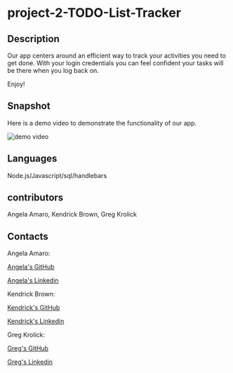 # project-2-TODO-List-Tracker

## Description

Our app centers around an efficient way to track your activities you need to get done. With your login credentials you can feel confident your tasks will be there when you log back on.

Enjoy!

## Snapshot

Here is a demo video to demonstrate the functionality of our app.

![demo video](./ecommerce.jpg)

## Languages

Node.js/Javascript/sql/handlebars

## contributors

Angela Amaro, Kendrick Brown, Greg Krolick

## Contacts

Angela Amaro:

[Angela's GitHub](https://github.com/Angela-Amaro)

[Angela's Linkedin](https://www.linkedin.com/in/angela-amaro-342792204/)

Kendrick Brown:

[Kendrick's GitHub](https://github.com/Angela-Amaro)

[Kendrick's Linkedin](https://www.linkedin.com/in/angela-amaro-342792204/)

Greg Krolick:

[Greg's GitHub](https://github.com/Angela-Amaro)

[Greg's Linkedin](https://www.linkedin.com/in/angela-amaro-342792204/)

